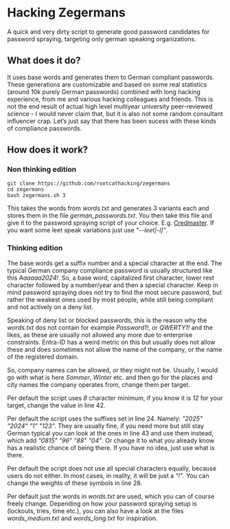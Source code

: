  # Hacking Zegermans

A quick and very dirty script to generate good password candidates for password spraying, targeting only german speaking organizations. 

## What does it do?

It uses base words and generates them to German compliant passwords. These generations are customizable and based on some real statistics (around 10k purely German passwords) combined with long hacking experience, from me and various hacking colleagues and friends. This is not the end result of actual high level multiyear university peer-reviewed science - I would never claim that, but it is also not some random consultant influencer crap. Let’s just say that there has been sucess with these kinds of compliance passwords.  

## How does it work?

### Non thinking edition
```
git clone https://github.com/rootcathacking/zegermans
cd zegermans
bash zegermans.sh 3
```
This takes the words from *words.txt* and generates 3 variants each and stores them in the file *german_passwords.txt*. You then take this file and give it to the password spraying script of your choice. E.g. [Credmaster](https://github.com/knavesec/CredMaster).
If you want some leet speak variations just use *"--leet|-l]"*.


### Thinking edition

The base words get a suffix number and a special character at the end. The typical German company compliance password is usually structured like this *Aaaaaa2024!*. So, a base word, capitalized first character, lower rest character followed by a number/year and then a special character. Keep in mind password spraying does not try to find the most secure password, but rather the weakest ones used by most people, while still being compliant and not actively on a deny list. 

Speaking of deny list or blocked passwords, this is the reason why the *words.txt* dos not contain for example *Password1!*, or *QWERTY1!* and the likes, as these are usually not allowed any more due to enterprise constraints. Entra-ID has a weird metric on this but usually does not allow these and does sometimes not allow the name of the company, or the name of the registered domain. 

So, company names can be allowed, or they might not be. Usually, I would go with what is here *Sommer*, *Winter* etc. and then go for the places and city names the company operates from, change them per target. 

Per default the script uses *8* character minimum, if you know it is *12* for your target, change the value in line 42. 

Per default the script uses the suffixes set in line 24. Namely: *"2025" "2024" "1" "123"*. They are usually fine, if you need more but still stay German typical you can look at the ones in line 43 and use them instead, which add *"0815" "96" "88" "04"*. Or change it to what you already know has a realistic chance of being there. If you have no idea, just use what is there.

Per default the script does not use all special characters equally, because users do not either. In most cases, in reality, it will be just a *"!"*. You can change the weights of these symbols in line 28. 

Per default just the words in *words.txt* are used, which you can of course freely change. Depending on how your password spraying setup is (lockouts, tries, time etc.), you can also have a look at the files *words_medium.txt* and *words_long.txt* for inspiration.




